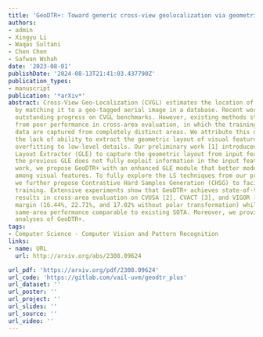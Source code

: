 ```yaml
---
title: 'GeoDTR+: Toward generic cross-view geolocalization via geometric disentanglement'
authors:
- admin
- Xingyu Li
- Waqas Sultani
- Chen Chen
- Safwan Wshah
date: '2023-08-01'
publishDate: '2024-08-13T21:41:03.437790Z'
publication_types:
- manuscript
publication: '*arXiv*'
abstract: Cross-View Geo-Localization (CVGL) estimates the location of a ground image
  by matching it to a geo-tagged aerial image in a database. Recent works achieve
  outstanding progress on CVGL benchmarks. However, existing methods still suffer
  from poor performance in cross-area evaluation, in which the training and testing
  data are captured from completely distinct areas. We attribute this deficiency to
  the lack of ability to extract the geometric layout of visual features and models’
  overfitting to low-level details. Our preliminary work [1] introduced a Geometric
  Layout Extractor (GLE) to capture the geometric layout from input features. However,
  the previous GLE does not fully exploit information in the input feature. In this
  work, we propose GeoDTR+ with an enhanced GLE module that better models the correlations
  among visual features. To fully explore the LS techniques from our preliminary work,
  we further propose Contrastive Hard Samples Generation (CHSG) to facilitate model
  training. Extensive experiments show that GeoDTR+ achieves state-of-the-art (SOTA)
  results in cross-area evaluation on CVUSA [2], CVACT [3], and VIGOR [4] by a large
  margin (16.44%, 22.71%, and 17.02% without polar transformation) while keeping the
  same-area performance comparable to existing SOTA. Moreover, we provide detailed
  analyses of GeoDTR+.
tags:
- Computer Science - Computer Vision and Pattern Recognition
links:
- name: URL
  url: http://arxiv.org/abs/2308.09624

url_pdf: 'https://arxiv.org/pdf/2308.09624'
url_code: 'https://gitlab.com/vail-uvm/geodtr_plus'
url_dataset: ''
url_poster: ''
url_project: ''
url_slides: ''
url_source: ''
url_video: ''
---
```


